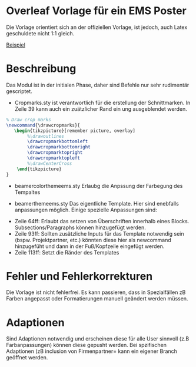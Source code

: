 # Overleaf Vorlage für ein EMS Poster
Die Vorlage orientiert sich an der offiziellen Vorlage, ist jedoch, auch Latex geschuldete nicht 1:1 gleich.

[Beispiel](images/EMS_Template-1.pdf)


# Beschreibung
Das Modul ist in der initialen Phase, daher sind Befehle nur sehr rudimentär gescriptet. 

* Cropmarks.sty ist verantwortlich für die erstellung der Schnittmarken. In Zeile 39 kann auch ein zuätzlicher Rand ein ung ausgeblendet werden.
```latex
% Draw crop marks
\newcommand{\drawcropmarks}{
   \begin{tikzpicture}[remember picture, overlay]  
        %\drawoutlines
        \drawcropmarkbottomleft
        \drawcropmarkbottomright
        \drawcropmarktopright
        \drawcropmarktopleft
        %\drawCenterCross
    \end{tikzpicture}
}
 ```

* beamercolorthemeems.sty
Erlaubg die Anpssung der Farbegung des Tempaltes

* beamerthemeems.sty
Das eigentliche Template. Hier sind enebfalls anpassungen möglich. Einige spezielle Anpassungen sind:
- Zeile 64ff: Erlaubt das setzen von Überschriften innerhalb eines Blocks. Subsections/Paragraphs können hinzugefügt werden. 
- Zeile 93ff: Sollten zusätzliche Inputs für das Template notwendig sein (bspw. Projektpartner, etc.) könnten diese hier als newcommand hinzugefüht und dann in der Fuß/Kopfzeile eingefügt werden.
- Zeile 113ff: Setzt die Ränder des Templates


# Fehler und Fehlerkorrekturen
Die Vorlage ist nicht fehlerfrei. Es kann passieren, dass in Spezialfällen zB Farben angepasst oder Formatierungen manuell geändert werden müssen. 
# Adaptionen
Sind Adaptionen notwendig und erscheinen diese für alle User sinnvoll (z.B Farbanpassungen) können diese gepusht werden. Bei spzifischen Adaptionen (zB inclusion von Firmenpartner=
kann ein eigener Branch geöffnet werden.

